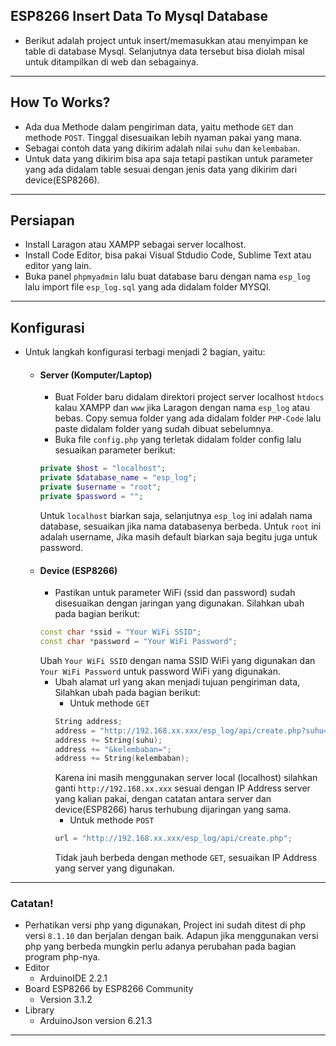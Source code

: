 ## ESP8266 Insert Data To Mysql Database

- Berikut adalah project untuk insert/memasukkan atau menyimpan ke table di database Mysql. Selanjutnya data tersebut bisa diolah misal untuk ditampilkan di web dan sebagainya.

---

## How To Works?

- Ada dua Methode dalam pengiriman data, yaitu methode `GET` dan methode `POST`. Tinggal disesuaikan lebih nyaman pakai yang mana.
- Sebagai contoh data yang dikirim adalah nilai `suhu` dan `kelembaban`.
- Untuk data yang dikirim bisa apa saja tetapi pastikan untuk parameter yang ada didalam table sesuai dengan jenis data yang dikirim dari device(ESP8266).

---

## Persiapan

- Install Laragon atau XAMPP sebagai server localhost.
- Install Code Editor, bisa pakai Visual Stdudio Code, Sublime Text atau editor yang lain.
- Buka panel `phpmyadmin` lalu buat database baru dengan nama `esp_log` lalu import file `esp_log.sql` yang ada didalam folder MYSQl.

---

## Konfigurasi

- Untuk langkah konfigurasi terbagi menjadi 2 bagian, yaitu:
  - #### Server (Komputer/Laptop)
    - Buat Folder baru didalam direktori project server localhost `htdocs` kalau XAMPP dan `www` jika Laragon dengan nama `esp_log` atau bebas. Copy semua folder yang ada didalam folder `PHP-Code` lalu paste didalam folder yang sudah dibuat sebelumnya.
    - Buka file `config.php` yang terletak didalam folder config lalu sesuaikan parameter berikut:
    ```php
    private $host = "localhost";
    private $database_name = "esp_log";
    private $username = "root";
    private $password = "";
    ```
    Untuk `localhost` biarkan saja, selanjutnya `esp_log` ini adalah nama database, sesuaikan jika nama databasenya berbeda. Untuk `root` ini adalah username, Jika masih default biarkan saja begitu juga untuk password.
  - #### Device (ESP8266)
    - Pastikan untuk parameter WiFi (ssid dan password) sudah disesuaikan dengan jaringan yang digunakan. Silahkan ubah pada bagian berikut:
    ```cpp
    const char *ssid = "Your WiFi SSID";
    const char *password = "Your WiFi Password";
    ```
    Ubah `Your WiFi SSID` dengan nama SSID WiFi yang digunakan dan `Your WiFi Password` untuk password WiFi yang digunakan.
    - Ubah alamat url yang akan menjadi tujuan pengiriman data, Silahkan ubah pada bagian berikut:
      - Untuk methode `GET`
      ```cpp
      String address;
      address = "http://192.168.xx.xxx/esp_log/api/create.php?suhu=";
      address += String(suhu);
      address += "&kelembaban=";
      address += String(kelembaban);
      ```
      Karena ini masih menggunakan server local (localhost) silahkan ganti `http://192.168.xx.xxx` sesuai dengan IP Address server yang kalian pakai, dengan catatan antara server dan device(ESP8266) harus terhubung dijaringan yang sama.
      - Untuk methode `POST`
      ```cpp
      url = "http://192.168.xx.xxx/esp_log/api/create.php";
      ```
      Tidak jauh berbeda dengan methode `GET`, sesuaikan IP Address yang server yang digunakan.

---

### Catatan!

- Perhatikan versi php yang digunakan, Project ini sudah ditest di php versi `8.1.10` dan berjalan dengan baik. Adapun jika menggunakan versi php yang berbeda mungkin perlu adanya perubahan pada bagian program php-nya.
- Editor
  - ArduinoIDE 2.2.1
- Board ESP8266 by ESP8266 Community
  - Version 3.1.2
- Library
  - ArduinoJson version 6.21.3

---
